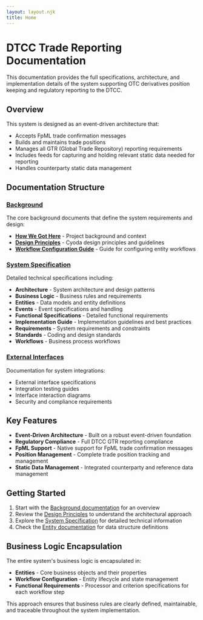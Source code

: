```yaml
---
layout: layout.njk
title: Home
---
```


# DTCC Trade Reporting Documentation

This documentation provides the full specifications, architecture, and implementation details of the system supporting OTC derivatives position keeping and regulatory reporting to the DTCC.

## Overview

This system is designed as an event-driven architecture that:

- Accepts FpML trade confirmation messages
- Builds and maintains trade positions
- Manages all GTR (Global Trade Repository) reporting requirements
- Includes feeds for capturing and holding relevant static data needed for reporting
- Handles counterparty static data management

## Documentation Structure

### [Background](/content/Background/)

The core background documents that define the system requirements and design:

- **[How We Got Here](/content/Background/how-we-got-here/)** - Project background and context
- **[Design Principles](/content/Background/cyoda-design-principles/)** - Cyoda design principles and guidelines
- **[Workflow Configuration Guide](/content/Background/workflow-config-guide/)** - Guide for configuring entity workflows

### [System Specification](/content/System-Specification/)

Detailed technical specifications including:

- **Architecture** - System architecture and design patterns
- **Business Logic** - Business rules and requirements
- **Entities** - Data models and entity definitions
- **Events** - Event specifications and handling
- **Functional Specifications** - Detailed functional requirements
- **Implementation Guide** - Implementation guidelines and best practices
- **Requirements** - System requirements and constraints
- **Standards** - Coding and design standards
- **Workflows** - Business process workflows

### [External Interfaces](/content/System-Specification/external-interfaces/)

Documentation for system integrations:

- External interface specifications
- Integration testing guides
- Interface interaction diagrams
- Security and compliance requirements

## Key Features

- **Event-Driven Architecture** - Built on a robust event-driven foundation
- **Regulatory Compliance** - Full DTCC GTR reporting compliance
- **FpML Support** - Native support for FpML trade confirmation messages
- **Position Management** - Complete trade position tracking and management
- **Static Data Management** - Integrated counterparty and reference data management

## Getting Started

1. Start with the [Background documentation](/content/Background/how-we-got-here/) for an overview
2. Review the [Design Principles](/content/Background/cyoda-design-principles/) to understand the architectural approach
3. Explore the [System Specification](/content/System-Specification/) for detailed technical information
4. Check the [Entity documentation](/content/System-Specification/entities/) for data structure definitions

## Business Logic Encapsulation

The entire system's business logic is encapsulated in:

- **Entities** - Core business objects and their properties
- **Workflow Configuration** - Entity lifecycle and state management
- **Functional Requirements** - Processor and criterion specifications for each workflow step

This approach ensures that business rules are clearly defined, maintainable, and traceable throughout the system implementation.
